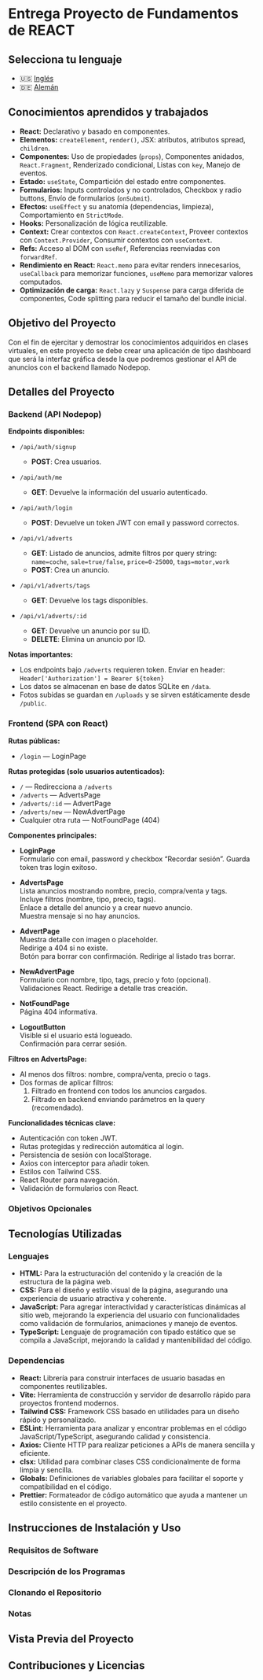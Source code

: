 # Entrega Proyecto de Fundamentos de REACT

## Selecciona tu lenguaje

- 🇺🇸 [Inglés](README.md)
- 🇩🇪 [Alemán](README.de.md)

<!-- ------------------------------------------------------------------------------------------- -->
## Conocimientos aprendidos y trabajados

- **React:** Declarativo y basado en componentes.
- **Elementos:** `createElement`, `render()`, JSX: atributos, atributos spread, `children`.
- **Componentes:** Uso de propiedades (`props`), Componentes anidados, `React.Fragment`, Renderizado condicional, Listas con `key`, Manejo de eventos.
- **Estado:** `useState`, Compartición del estado entre componentes.
- **Formularios:** Inputs controlados y no controlados, Checkbox y radio buttons, Envío de formularios (`onSubmit`).
- **Efectos:** `useEffect` y su anatomía (dependencias, limpieza), Comportamiento en `StrictMode`.
- **Hooks:** Personalización de lógica reutilizable.
- **Context:** Crear contextos con `React.createContext`, Proveer contextos con `Context.Provider`, Consumir contextos con `useContext`.
- **Refs:** Acceso al DOM con `useRef`, Referencias reenviadas con `forwardRef`.
- **Rendimiento en React:** `React.memo` para evitar renders innecesarios, `useCallback` para memorizar funciones, `useMemo` para memorizar valores computados.
- **Optimización de carga:** `React.lazy` y `Suspense` para carga diferida de componentes, Code splitting para reducir el tamaño del bundle inicial.

<!-- ------------------------------------------------------------------------------------------- -->
## Objetivo del Proyecto

Con el fin de ejercitar y demostrar los conocimientos adquiridos en clases virtuales, en este proyecto se debe crear una aplicación de tipo dashboard que será la interfaz gráfica desde la que podremos gestionar el API de anuncios con el backend llamado Nodepop.

<!-- ------------------------------------------------------------------------------------------- -->
## Detalles del Proyecto

### Backend (API Nodepop)

**Endpoints disponibles:**

- `/api/auth/signup`  
  - **POST**: Crea usuarios.

- `/api/auth/me`  
  - **GET**: Devuelve la información del usuario autenticado.

- `/api/auth/login`  
  - **POST**: Devuelve un token JWT con email y password correctos.

- `/api/v1/adverts`  
  - **GET**: Listado de anuncios, admite filtros por query string:  
    `name=coche`, `sale=true/false`, `price=0-25000`, `tags=motor,work`  
  - **POST**: Crea un anuncio.

- `/api/v1/adverts/tags`  
  - **GET**: Devuelve los tags disponibles.

- `/api/v1/adverts/:id`  
  - **GET**: Devuelve un anuncio por su ID.  
  - **DELETE**: Elimina un anuncio por ID.

**Notas importantes:**

- Los endpoints bajo `/adverts` requieren token. Enviar en header:
  `Header['Authorization'] = Bearer ${token}`  
- Los datos se almacenan en base de datos SQLite en `/data`.  
- Fotos subidas se guardan en `/uploads` y se sirven estáticamente desde `/public`.  

### Frontend (SPA con React)

**Rutas públicas:**

- `/login` — LoginPage

**Rutas protegidas (solo usuarios autenticados):**

- `/` — Redirecciona a `/adverts`  
- `/adverts` — AdvertsPage  
- `/adverts/:id` — AdvertPage  
- `/adverts/new` — NewAdvertPage  
- Cualquier otra ruta — NotFoundPage (404)

**Componentes principales:**

- **LoginPage**  
  Formulario con email, password y checkbox “Recordar sesión”. Guarda token tras login exitoso.

- **AdvertsPage**  
  Lista anuncios mostrando nombre, precio, compra/venta y tags.  
  Incluye filtros (nombre, tipo, precio, tags).  
  Enlace a detalle del anuncio y a crear nuevo anuncio.  
  Muestra mensaje si no hay anuncios.

- **AdvertPage**  
  Muestra detalle con imagen o placeholder.  
  Redirige a 404 si no existe.  
  Botón para borrar con confirmación. Redirige al listado tras borrar.

- **NewAdvertPage**  
  Formulario con nombre, tipo, tags, precio y foto (opcional).  
  Validaciones React. Redirige a detalle tras creación.

- **NotFoundPage**  
  Página 404 informativa.

- **LogoutButton**  
  Visible si el usuario está logueado.  
  Confirmación para cerrar sesión.

**Filtros en AdvertsPage:**

- Al menos dos filtros: nombre, compra/venta, precio o tags.  
- Dos formas de aplicar filtros:  
  1. Filtrado en frontend con todos los anuncios cargados.  
  2. Filtrado en backend enviando parámetros en la query (recomendado).

**Funcionalidades técnicas clave:**

- Autenticación con token JWT.  
- Rutas protegidas y redirección automática al login.  
- Persistencia de sesión con localStorage.  
- Axios con interceptor para añadir token.  
- Estilos con Tailwind CSS.  
- React Router para navegación.  
- Validación de formularios con React.

### Objetivos Opcionales

<!-- ------------------------------------------------------------------------------------------- -->
## Tecnologías Utilizadas

### Lenguajes

- **HTML:** Para la estructuración del contenido y la creación de la estructura de la página web.
- **CSS:** Para el diseño y estilo visual de la página, asegurando una experiencia de usuario atractiva y coherente.
- **JavaScript:** Para agregar interactividad y características dinámicas al sitio web, mejorando la experiencia del usuario con funcionalidades como validación de formularios, animaciones y manejo de eventos.
- **TypeScript:** Lenguaje de programación con tipado estático que se compila a JavaScript, mejorando la calidad y mantenibilidad del código.

### Dependencias

- **React:** Librería para construir interfaces de usuario basadas en componentes reutilizables.
- **Vite:** Herramienta de construcción y servidor de desarrollo rápido para proyectos frontend modernos.
- **Tailwind CSS:** Framework CSS basado en utilidades para un diseño rápido y personalizado.
- **ESLint:** Herramienta para analizar y encontrar problemas en el código JavaScript/TypeScript, asegurando calidad y consistencia.
- **Axios:** Cliente HTTP para realizar peticiones a APIs de manera sencilla y eficiente.
- **clsx:** Utilidad para combinar clases CSS condicionalmente de forma limpia y sencilla.
- **Globals:** Definiciones de variables globales para facilitar el soporte y compatibilidad en el código.
- **Prettier:** Formateador de código automático que ayuda a mantener un estilo consistente en el proyecto.

<!-- ------------------------------------------------------------------------------------------- -->
## Instrucciones de Instalación y Uso

### Requisitos de Software

### Descripción de los Programas

### Clonando el Repositorio

### Notas

<!-- ------------------------------------------------------------------------------------------- -->
## Vista Previa del Proyecto

<!-- ------------------------------------------------------------------------------------------- -->

## Contribuciones y Licencias
